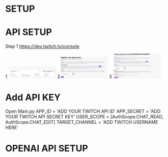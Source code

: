 # SETUP


# API SETUP

Step 1  https://dev.twitch.tv/console

<p float="left">
   1 <img src="imgs/api1.PNG" width="150" />
    2<img src="imgs/api2.PNG" width="150" /> 
   3 <img src="imgs/api3.PNG" width="150" />
</p>


# Add API KEY
Open Main.py
APP_ID = 'ADD YOUR TWITCH API ID'
APP_SECRET = 'ADD YOUR TWITCH API SECRET KEY'
USER_SCOPE = [AuthScope.CHAT_READ, AuthScope.CHAT_EDIT]
TARGET_CHANNEL = 'ADD TWITCH USERNAME HERE'

# OPENAI API SETUP